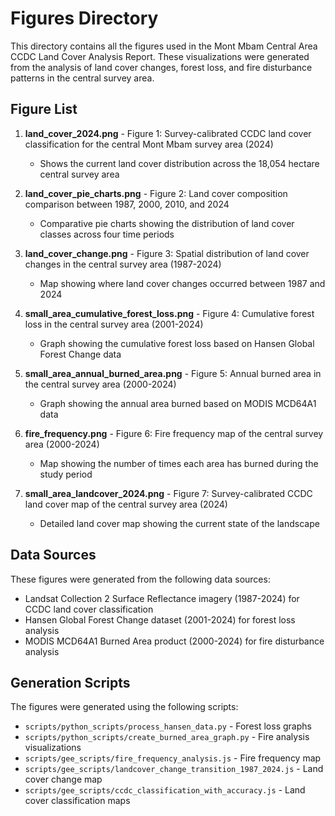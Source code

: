 # Figures Directory

This directory contains all the figures used in the Mont Mbam Central Area CCDC Land Cover Analysis Report. These visualizations were generated from the analysis of land cover changes, forest loss, and fire disturbance patterns in the central survey area.

## Figure List

1. **land_cover_2024.png** - Figure 1: Survey-calibrated CCDC land cover classification for the central Mont Mbam survey area (2024)
   - Shows the current land cover distribution across the 18,054 hectare central survey area

2. **land_cover_pie_charts.png** - Figure 2: Land cover composition comparison between 1987, 2000, 2010, and 2024
   - Comparative pie charts showing the distribution of land cover classes across four time periods

3. **land_cover_change.png** - Figure 3: Spatial distribution of land cover changes in the central survey area (1987-2024)
   - Map showing where land cover changes occurred between 1987 and 2024

4. **small_area_cumulative_forest_loss.png** - Figure 4: Cumulative forest loss in the central survey area (2001-2024)
   - Graph showing the cumulative forest loss based on Hansen Global Forest Change data

5. **small_area_annual_burned_area.png** - Figure 5: Annual burned area in the central survey area (2000-2024)
   - Graph showing the annual area burned based on MODIS MCD64A1 data

6. **fire_frequency.png** - Figure 6: Fire frequency map of the central survey area (2000-2024)
   - Map showing the number of times each area has burned during the study period

7. **small_area_landcover_2024.png** - Figure 7: Survey-calibrated CCDC land cover map of the central survey area (2024)
   - Detailed land cover map showing the current state of the landscape

## Data Sources

These figures were generated from the following data sources:
- Landsat Collection 2 Surface Reflectance imagery (1987-2024) for CCDC land cover classification
- Hansen Global Forest Change dataset (2001-2024) for forest loss analysis
- MODIS MCD64A1 Burned Area product (2000-2024) for fire disturbance analysis

## Generation Scripts

The figures were generated using the following scripts:
- `scripts/python_scripts/process_hansen_data.py` - Forest loss graphs
- `scripts/python_scripts/create_burned_area_graph.py` - Fire analysis visualizations
- `scripts/gee_scripts/fire_frequency_analysis.js` - Fire frequency map
- `scripts/gee_scripts/landcover_change_transition_1987_2024.js` - Land cover change map
- `scripts/gee_scripts/ccdc_classification_with_accuracy.js` - Land cover classification maps
